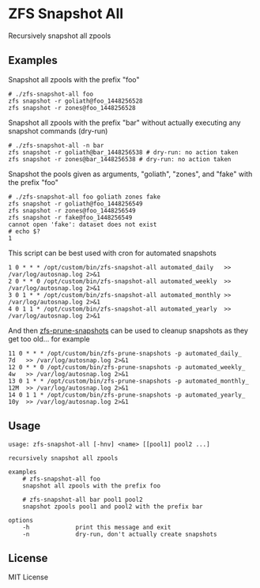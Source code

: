 ZFS Snapshot All
================

Recursively snapshot all zpools

Examples
--------

Snapshot all zpools with the prefix "foo"

    # ./zfs-snapshot-all foo
    zfs snapshot -r goliath@foo_1448256528
    zfs snapshot -r zones@foo_1448256528

Snapshot all zpools with the prefix "bar" without actually executing
any snapshot commands (dry-run)

    # ./zfs-snapshot-all -n bar
    zfs snapshot -r goliath@bar_1448256538 # dry-run: no action taken
    zfs snapshot -r zones@bar_1448256538 # dry-run: no action taken

Snapshot the pools given as arguments, "goliath", "zones", and "fake"
with the prefix "foo"

    # ./zfs-snapshot-all foo goliath zones fake
    zfs snapshot -r goliath@foo_1448256549
    zfs snapshot -r zones@foo_1448256549
    zfs snapshot -r fake@foo_1448256549
    cannot open 'fake': dataset does not exist
    # echo $?
    1

This script can be best used with cron for automated snapshots

    1 0 * * * /opt/custom/bin/zfs-snapshot-all automated_daily   >> /var/log/autosnap.log 2>&1
    2 0 * * 0 /opt/custom/bin/zfs-snapshot-all automated_weekly  >> /var/log/autosnap.log 2>&1
    3 0 1 * * /opt/custom/bin/zfs-snapshot-all automated_monthly >> /var/log/autosnap.log 2>&1
    4 0 1 1 * /opt/custom/bin/zfs-snapshot-all automated_yearly  >> /var/log/autosnap.log 2>&1

And then [zfs-prune-snapshots](https://github.com/bahamas10/zfs-prune-snapshots)
can be used to cleanup snapshots as they get too old... for example

    11 0 * * * /opt/custom/bin/zfs-prune-snapshots -p automated_daily_   7d   >> /var/log/autosnap.log 2>&1
    12 0 * * 0 /opt/custom/bin/zfs-prune-snapshots -p automated_weekly_  4w   >> /var/log/autosnap.log 2>&1
    13 0 1 * * /opt/custom/bin/zfs-prune-snapshots -p automated_monthly_ 12M  >> /var/log/autosnap.log 2>&1
    14 0 1 1 * /opt/custom/bin/zfs-prune-snapshots -p automated_yearly_  10y  >> /var/log/autosnap.log 2>&1

Usage
-----

    usage: zfs-snapshot-all [-hnv] <name> [[pool1] pool2 ...]

    recursively snapshot all zpools

    examples
        # zfs-snapshot-all foo
        snapshot all zpools with the prefix foo

        # zfs-snapshot-all bar pool1 pool2
        snapshot zpools pool1 and pool2 with the prefix bar

    options
        -h             print this message and exit
        -n             dry-run, don't actually create snapshots

License
-------

MIT License
